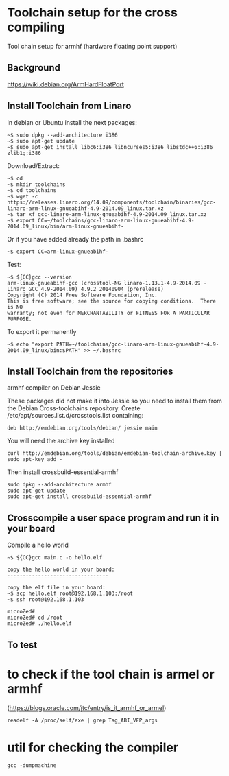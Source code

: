 # Toolchain setup for the cross compiling

Tool chain setup for armhf (hardware floating point support)

## Background

https://wiki.debian.org/ArmHardFloatPort

## Install Toolchain from Linaro

In debian or Ubuntu install the next packages:

    ~$ sudo dpkg --add-architecture i386
    ~$ sudo apt-get update 
    ~$ sudo apt-get install libc6:i386 libncurses5:i386 libstdc++6:i386 zlib1g:i386 

Download/Extract:

    ~$ cd
    ~$ mkdir toolchains
    ~$ cd toolchains
    ~$ wget -c https://releases.linaro.org/14.09/components/toolchain/binaries/gcc-linaro-arm-linux-gnueabihf-4.9-2014.09_linux.tar.xz
    ~$ tar xf gcc-linaro-arm-linux-gnueabihf-4.9-2014.09_linux.tar.xz
    ~$ export CC=~/toolchains/gcc-linaro-arm-linux-gnueabihf-4.9-2014.09_linux/bin/arm-linux-gnueabihf-
    
Or if you have added already the path in .bashrc

    ~$ export CC=arm-linux-gnueabihf-

Test:
    
    ~$ ${CC}gcc --version
    arm-linux-gnueabihf-gcc (crosstool-NG linaro-1.13.1-4.9-2014.09 - Linaro GCC 4.9-2014.09) 4.9.2 20140904 (prerelease)
    Copyright (C) 2014 Free Software Foundation, Inc.
    This is free software; see the source for copying conditions.  There is NO
    warranty; not even for MERCHANTABILITY or FITNESS FOR A PARTICULAR PURPOSE.

To export it permanently
  
    ~$ echo "export PATH=~/toolchains/gcc-linaro-arm-linux-gnueabihf-4.9-2014.09_linux/bin:$PATH" >> ~/.bashrc

## Install Toolchain from the repositories

armhf compiler on Debian Jessie

These packages did not make it into Jessie so you need to install them from the 
Debian Cross-toolchains repository. Create /etc/apt/sources.list.d/crosstools.list containing:

    deb http://emdebian.org/tools/debian/ jessie main

You will need the archive key installed

    curl http://emdebian.org/tools/debian/emdebian-toolchain-archive.key | sudo apt-key add -

Then install crossbuild-essential-armhf

    sudo dpkg --add-architecture armhf
    sudo apt-get update
    sudo apt-get install crossbuild-essential-armhf
    

## Crosscompile a user space program and run it in your board

Compile a hello world

    ~$ ${CC}gcc main.c -o hello.elf

    copy the hello world in your board:
    ---------------------------------

    copy the elf file in your board:
    ~$ scp hello.elf root@192.168.1.103:/root
    ~$ ssh root@192.168.1.103

    microZed#
    microZed# cd /root
    microZed# ./hello.elf
    
## To test

# to check if the tool chain is armel or armhf

(https://blogs.oracle.com/jtc/entry/is_it_armhf_or_armel)
    
    readelf -A /proc/self/exe | grep Tag_ABI_VFP_args

# util for checking the compiler

    gcc -dumpmachine    

